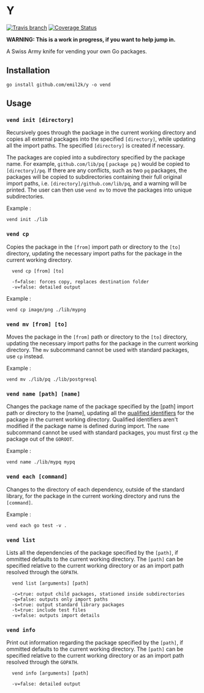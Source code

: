 # Y
[![Travis
branch](https://img.shields.io/travis/emil2k/y.svg?style=flat)](https://travis-ci.org/emil2k/y)
[![Coverage
Status](https://img.shields.io/coveralls/emil2k/y.svg?style=flat)](https://coveralls.io/r/emil2k/y)

**WARNING: This is a work in progress, if you want to help jump in.**

A Swiss Army knife for vending your own Go packages.

## Installation

```
go install github.com/emil2k/y -o vend
```

## Usage

### `vend init [directory]`

Recursively goes through the package in the current working directory and copies
all external packages into the specified `[directory]`, while updating all the
import paths. The specified `[directory]` is created if necessary.

The packages are copied into a subdirectory specified by the package name. For
example, `github.com/lib/pq` ( `package pq` ) would be copied to
`[directory]/pq`. If there are any conflicts, such as two `pq` packages, the
packages will be copied to subdirectories containing their full original import
paths, i.e. `[directory]/github.com/lib/pq`, and a warning will be printed. The
user can then use `vend mv` to move the packages into unique subdirectories.

Example :

```
vend init ./lib
```

### `vend cp`

Copies the package in the `[from]` import path or directory to the `[to]`
directory, updating the necessary import paths for the package in the current
working directory.

```
  vend cp [from] [to]

  -f=false: forces copy, replaces destination folder
  -v=false: detailed output
```

Example :

```
vend cp image/png ./lib/mypng
```

### `vend mv [from] [to]`

Moves the package in the `[from]` path or directory to the `[to]` directory,
updating the necessary import paths for the package in the current working
directory. The `mv` subcommand cannot be used with standard packages, use
`cp` instead.

Example :

```
vend mv ./lib/pq ./lib/postgresql
```

### `vend name [path] [name]`

Changes the package name of the package specified by the [path] import path or
directory to the [name], updating all the [qualified
identifiers](https://golang.org/ref/spec#Qualified_identifiers) for the package
in the current working directory. Qualified identifiers aren't modified if the
package name is defined during import. The `name` subcommand cannot be used with
standard packages, you must first `cp` the package out of the `GOROOT`.

Example :

```
vend name ./lib/mypq mypq
```

### `vend each [command]`

Changes to the directory of each dependency, outside of the standard library,
for the package in the current working directory and runs the `[command]`.

Example :

```
vend each go test -v .
```

### `vend list`

Lists all the dependencies of the package specified by the `[path]`, if ommitted
defaults to the current working directory. The `[path]` can be specified
relative to the current working directory or as an import path resolved through
the `GOPATH`.

```
  vend list [arguments] [path]

  -c=true: output child packages, stationed inside subdirectories
  -q=false: outputs only import paths
  -s=true: output standard library packages
  -t=true: include test files
  -v=false: outputs import details
```

### `vend info`

Print out information regarding the package specified by the `[path]`, if
ommitted defaults to the current working directory. The `[path]` can be
specified relative to the current working directory or as an import path
resolved through the `GOPATH`.

```
  vend info [arguments] [path]

  -v=false: detailed output
```
